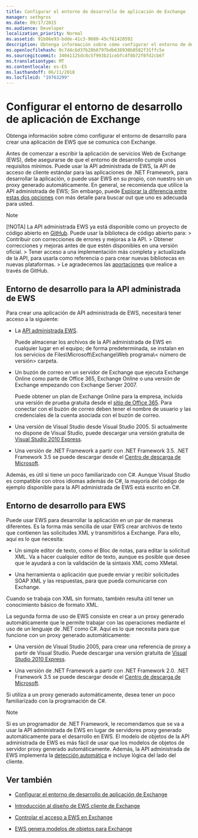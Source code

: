 ```yaml
---
title: Configurar el entorno de desarrollo de aplicación de Exchange
manager: sethgros
ms.date: 09/17/2015
ms.audience: Developer
localization_priority: Normal
ms.assetid: 91b86e93-bdde-41c3-9680-45cf61420592
description: Obtenga información sobre cómo configurar el entorno de desarrollo para crear una aplicación de EWS que se comunica con Exchange.
ms.openlocfilehash: 0c7d4c6d37b28b6797bdb638930b8582f31ffc5e
ms.sourcegitcommit: 34041125dc8c5f993b21cebfc4f8b72f0fd2cb6f
ms.translationtype: MT
ms.contentlocale: es-ES
ms.lasthandoff: 06/11/2018
ms.locfileid: "19763299"
---
```

# <a name="setting-up-your-exchange-application-development-environment"></a>Configurar el entorno de desarrollo de aplicación de Exchange

Obtenga información sobre cómo configurar el entorno de desarrollo para crear una aplicación de EWS que se comunica con Exchange.
  
Antes de comenzar a escribir la aplicación de servicios Web de Exchange (EWS), debe asegurarse de que el entorno de desarrollo cumple unos requisitos mínimos. Puede usar la API administrada de EWS, la API de acceso de cliente estándar para las aplicaciones de .NET Framework, para desarrollar la aplicación, o puede usar EWS en su propio, con nuestro sin un proxy generado automáticamente. En general, se recomienda que utilice la API administrada de EWS; Sin embargo, puede [Explorar la diferencia entre estas dos opciones](ews-client-design-overview-for-exchange.md) con más detalle para buscar out que uno es adecuada para usted. 
  
> [!NOTE]
>  [!NOTA]  La API administrada EWS ya está disponible como un proyecto de código abierto en [GitHub](https://github.com/officedev/ews-managed-api). Puede usar la biblioteca de código abierto para: >  Contribuir con correcciones de errores y mejoras a la API. >  Obtener correcciones y mejoras antes de que estén disponibles en una versión oficial. >  Tener acceso a una implementación más completa y actualizada de la API, para usarla como referencia o para crear nuevas bibliotecas en nuevas plataformas. >  Le agradecemos las [aportaciones](https://github.com/OfficeDev/ews-managed-api/blob/master/CONTRIBUTING.md) que realice a través de GitHub. 
  
## <a name="development-environment-for-the-ews-managed-api"></a>Entorno de desarrollo para la API administrada de EWS
<a name="bk_EWSMA"> </a>

Para crear una aplicación de API administrada de EWS, necesitará tener acceso a la siguiente:
  
- La [API administrada EWS](http://aka.ms/ews-managed-api-readme). 
    
    Puede almacenar los archivos de la API administrada de EWS en cualquier lugar en el equipo; de forma predeterminada, se instalan en los servicios de Files\Microsoft\Exchange\Web programa\\< número de versión\> carpeta.
    
- Un buzón de correo en un servidor de Exchange que ejecuta Exchange Online como parte de Office 365, Exchange Online o una versión de Exchange empezando con Exchange Server 2007. 
    
    Puede obtener un plan de Exchange Online para la empresa, incluida una versión de prueba gratuita desde el [sitio de Office 365](http://office.microsoft.com/en-us/business/compare-office-365-for-business-plans-FX102918419.aspx#fbid=1tsGNIE7e3a). Para conectar con el buzón de correo deben tener el nombre de usuario y las credenciales de la cuenta asociada con el buzón de correo.
    
- Una versión de Visual Studio desde Visual Studio 2005. Si actualmente no dispone de Visual Studio, puede descargar una versión gratuita de [Visual Studio 2010 Express](http://www.microsoft.com/visualstudio/eng/products/visual-studio-2010-express).
    
- Una versión de .NET Framework a partir con .NET Framework 3.5. .NET Framework 3.5 se puede descargar desde el [Centro de descarga de Microsoft](http://go.microsoft.com/fwlink/?LinkId=191777).
    
Además, es útil si tiene un poco familiarizado con C#. Aunque Visual Studio es compatible con otros idiomas además de C#, la mayoría del código de ejemplo disponible para la API administrada de EWS está escrito en C#.
  
## <a name="development-environment-for-ews"></a>Entorno de desarrollo para EWS
<a name="bk_EWS"> </a>

Puede usar EWS para desarrollar la aplicación en un par de maneras diferentes. Es la forma más sencilla de usar EWS crear archivos de texto que contienen las solicitudes XML y transmitirlos a Exchange. Para ello, aquí es lo que necesita: 
  
- Un simple editor de texto, como el Bloc de notas, para editar la solicitud XML. Va a hacer cualquier editor de texto, aunque es posible que desee que le ayudará a con la validación de la sintaxis XML como XMetal.
    
- Una herramienta o aplicación que puede enviar y recibir solicitudes SOAP XML y las respuestas, para que pueda comunicarse con Exchange.
    
Cuando se trabaja con XML sin formato, también resulta útil tener un conocimiento básico de formato XML.
  
La segunda forma de uso de EWS consiste en crear a un proxy generado automáticamente que le permite trabajar con las operaciones mediante el uso de un lenguaje de .NET como C#. Aquí es lo que necesita para que funcione con un proxy generado automáticamente:
  
- Una versión de Visual Studio 2005, para crear una referencia de proxy a partir de Visual Studio. Puede descargar una versión gratuita de [Visual Studio 2010 Express](http://www.microsoft.com/visualstudio/eng/products/visual-studio-2010-express).
    
- Una versión de .NET Framework a partir con .NET Framework 2.0. .NET Framework 3.5 se puede descargar desde el [Centro de descarga de Microsoft](http://go.microsoft.com/fwlink/?LinkId=191777).
    
Si utiliza a un proxy generado automáticamente, desea tener un poco familiarizado con la programación de C#.
  
> [!NOTE]
> Si es un programador de .NET Framework, le recomendamos que se va a usar la API administrada de EWS en lugar de servidores proxy generado automáticamente para el desarrollo en EWS. El modelo de objetos de la API administrada de EWS es más fácil de usar que los modelos de objetos de servidor proxy generado automáticamente. Además, la API administrada de EWS implementa la [detección automática](autodiscover-for-exchange.md) e incluye lógica del lado del cliente. 
  
## <a name="see-also"></a>Ver también


- [Configurar el entorno de desarrollo de aplicación de Exchange](setting-up-your-exchange-application-development-environment.md)
    
- [Introducción al diseño de EWS cliente de Exchange](ews-client-design-overview-for-exchange.md)
    
- [Controlar el acceso a EWS en Exchange](how-to-control-access-to-ews-in-exchange.md)
    
- [EWS genera modelos de objetos para Exchange](https://msdn.microsoft.com/en-us/library/jj190899)
    

